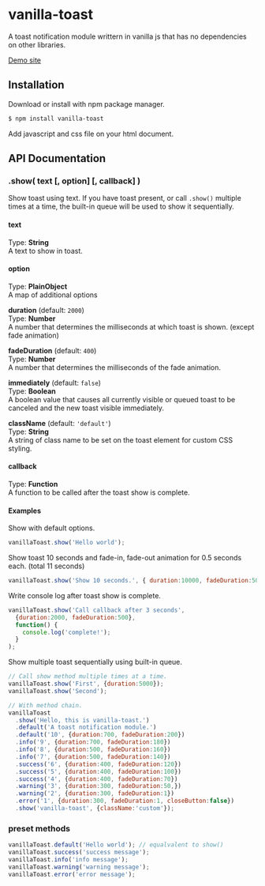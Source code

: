 vanilla-toast
========

A toast notification module writtern in vanilla js that has no dependencies on other libraries.

[Demo site](https://talsu.github.io/vanilla-toast)

## Installation

Download or install with npm package manager.
```bash
$ npm install vanilla-toast
```

Add javascript and css file on your html document.

## API Documentation
### .show( text [, option] [, callback] )
Show toast using text. If you have toast present, or call `.show()` multiple times at a time, the built-in queue will be used to show it sequentially.

#### text
Type: **String**    
A text to show in toast.

#### option
Type: **PlainObject**    
A map of additional options

**duration** (default: `2000`)    
Type: **Number**    
A number that determines the milliseconds at which toast is shown. (except fade animation)

**fadeDuration** (default: `400`)    
Type: **Number**    
A number that determines the milliseconds of the fade animation.

**immediately** (default: `false`)    
Type: **Boolean**    
A boolean value that causes all currently visible or queued toast to be canceled and the new toast visible immediately.

**className** (default: `'default'`)    
Type: **String**    
A string of class name to be set on the toast element for custom CSS styling.

#### callback
Type: **Function**    
A function to be called after the toast show is complete.

#### Examples
Show with default options.
```javascript
vanillaToast.show('Hello world');
```

Show toast 10 seconds and fade-in, fade-out animation for 0.5 seconds each. (total 11 seconds)
```javascript
vanillaToast.show('Show 10 seconds.', { duration:10000, fadeDuration:500 });
```

Write console log after toast show is complete.
```javascript
vanillaToast.show('Call callback after 3 seconds',
  {duration:2000, fadeDuration:500},
  function() {
    console.log('complete!');
  }
);
```

Show multiple toast sequentially using built-in queue.
```javascript
// Call show method multiple times at a time.
vanillaToast.show('First', {duration:5000});
vanillaToast.show('Second');

// With method chain.
vanillaToast
  .show('Hello, this is vanilla-toast.')
  .default('A toast notification module.')
  .default('10', {duration:700, fadeDuration:200})
  .info('9', {duration:700, fadeDuration:180})
  .info('8', {duration:500, fadeDuration:160})
  .info('7', {duration:500, fadeDuration:140})
  .success('6', {duration:400, fadeDuration:120})
  .success('5', {duration:400, fadeDuration:100})
  .success('4', {duration:400, fadeDuration:70})
  .warning('3', {duration:300, fadeDuration:50,})
  .warning('2', {duration:300, fadeDuration:1})
  .error('1', {duration:300, fadeDuration:1, closeButton:false})
  .show('vanilla-toast', {className:'custom'});
```

### preset methods
```javascript
vanillaToast.default('Hello world'); // equalvalent to show()
vanillaToast.success('success message');
vanillaToast.info('info message');
vanillaToast.warning('warning message');
vanillaToast.error('error message');
```

